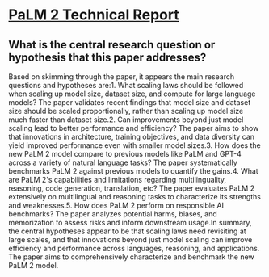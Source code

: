 # [PaLM 2 Technical Report](https://arxiv.org/abs/2305.10403)

## What is the central research question or hypothesis that this paper addresses?

Based on skimming through the paper, it appears the main research questions and hypotheses are:1. What scaling laws should be followed when scaling up model size, dataset size, and compute for large language models? The paper validates recent findings that model size and dataset size should be scaled proportionally, rather than scaling up model size much faster than dataset size.2. Can improvements beyond just model scaling lead to better performance and efficiency? The paper aims to show that innovations in architecture, training objectives, and data diversity can yield improved performance even with smaller model sizes.3. How does the new PaLM 2 model compare to previous models like PaLM and GPT-4 across a variety of natural language tasks? The paper systematically benchmarks PaLM 2 against previous models to quantify the gains.4. What are PaLM 2's capabilities and limitations regarding multilinguality, reasoning, code generation, translation, etc? The paper evaluates PaLM 2 extensively on multilingual and reasoning tasks to characterize its strengths and weaknesses.5. How does PaLM 2 perform on responsible AI benchmarks? The paper analyzes potential harms, biases, and memorization to assess risks and inform downstream usage.In summary, the central hypotheses appear to be that scaling laws need revisiting at large scales, and that innovations beyond just model scaling can improve efficiency and performance across languages, reasoning, and applications. The paper aims to comprehensively characterize and benchmark the new PaLM 2 model.
